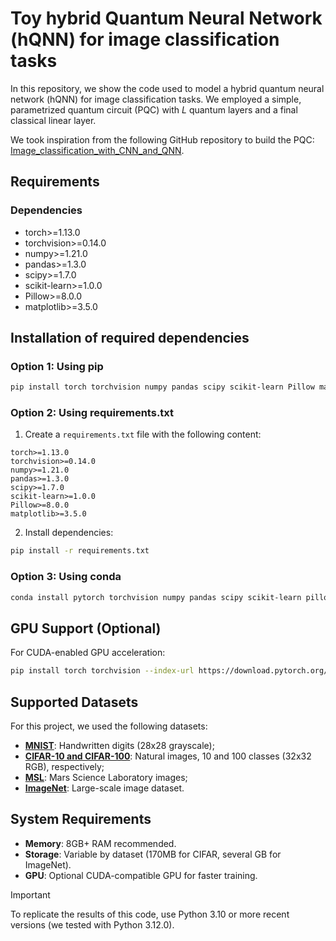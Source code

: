 # Toy hybrid Quantum Neural Network (hQNN) for image classification tasks

In this repository, we show the code used to model a hybrid quantum neural network (hQNN) for image classification tasks. We employed a simple, parametrized quantum circuit (PQC) with $L$ quantum layers and a final classical linear layer. 

We took inspiration from the following GitHub repository to build the PQC: [Image_classification_with_CNN_and_QNN](https://github.com/ArunSehrawat/Image_classification_with_CNN_and_QNN).

## Requirements

### Dependencies
- torch>=1.13.0
- torchvision>=0.14.0
- numpy>=1.21.0
- pandas>=1.3.0
- scipy>=1.7.0
- scikit-learn>=1.0.0
- Pillow>=8.0.0
- matplotlib>=3.5.0

## Installation of required dependencies

### Option 1: Using pip
```bash
pip install torch torchvision numpy pandas scipy scikit-learn Pillow matplotlib
```

### Option 2: Using requirements.txt
1. Create a `requirements.txt` file with the following content:
```
torch>=1.13.0
torchvision>=0.14.0
numpy>=1.21.0
pandas>=1.3.0
scipy>=1.7.0
scikit-learn>=1.0.0
Pillow>=8.0.0
matplotlib>=3.5.0
```

2. Install dependencies:
```bash
pip install -r requirements.txt
```

### Option 3: Using conda
```bash
conda install pytorch torchvision numpy pandas scipy scikit-learn pillow matplotlib -c pytorch -c conda-forge
```

## GPU Support (Optional)

For CUDA-enabled GPU acceleration:
```bash
pip install torch torchvision --index-url https://download.pytorch.org/whl/cu118
```

## Supported Datasets

For this project, we used the following datasets:
- [**MNIST**](https://www.kaggle.com/datasets/hojjatk/mnist-dataset): Handwritten digits (28x28 grayscale);
- [**CIFAR-10 and CIFAR-100**](https://www.cs.toronto.edu/~kriz/cifar.html): Natural images, 10 and 100 classes (32x32 RGB), respectively;
- [**MSL**](https://www.kaggle.com/datasets/patrickfleith/nasa-anomaly-detection-dataset-smap-msl): Mars Science Laboratory images;
- [**ImageNet**](https://www.image-net.org/update-mar-11-2021.php): Large-scale image dataset.

## System Requirements

- **Memory**: 8GB+ RAM recommended.
- **Storage**: Variable by dataset (170MB for CIFAR, several GB for ImageNet).
- **GPU**: Optional CUDA-compatible GPU for faster training.

> [!IMPORTANT]
> To replicate the results of this code, use Python 3.10 or more recent versions (we tested with Python 3.12.0).
